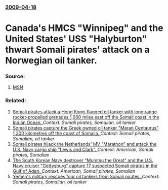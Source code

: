 ### [2009-04-18](/news/2009/04/18/index.md)

#  Canada's HMCS "Winnipeg" and the United States' USS "Halyburton" thwart Somali pirates' attack on a Norwegian oil tanker. 




### Source:

1. [MSN](http://news.sympatico.msn.ctv.ca/abc/home/contentposting.aspx?isfa=1&feedname=CTV-TOPSTORIES_V3&showbyline=True&date=true&newsitemid=CTVNews%2f20090419%2fNATO_pirates_090419)

### Related:

1. [ Somali pirates attack a Hong Kong-flagged oil tanker with long range rocket-propelled grenades 1,000 miles east off the Somali coast in the Indian Ocean. ](/news/2009/11/9/somali-pirates-attack-a-hong-kong-flagged-oil-tanker-with-long-range-rocket-propelled-grenades-1-000-miles-east-off-the-somali-coast-in-the.md) _Context: Somali pirates, Somalian, oil tanker_
2. [ Somali pirates capture the Greek owned oil tanker "Maran Centaurus" 1,300 kilometres off the coast of Somalia. ](/news/2009/11/29/somali-pirates-capture-the-greek-owned-oil-tanker-maran-centaurus-1-300-kilometres-off-the-coast-of-somalia.md) _Context: Somali pirates, Somalian, oil tanker_
3. [ Somali pirates hijack the Netherlands' MV "Marathon" and attack the U.S. Navy cargo ship "Lewis and Clark". ](/news/2009/05/7/somali-pirates-hijack-the-netherlands-mv-marathon-and-attack-the-u-s-navy-cargo-ship-lewis-and-clark.md) _Context: American, Somali pirates, Somalian_
4. [ The South Korean Navy destroyer "Mummu the Great" and the U.S. Navy cruiser "Gettysburg" capture 17 suspected Somali pirates in the Gulf of Aden. ](/news/2009/05/14/the-south-korean-navy-destroyer-mummu-the-great-and-the-u-s-navy-cruiser-gettysburg-capture-17-suspected-somali-pirates-in-the-gulf-of.md) _Context: American, Somali pirates, Somalian_
5. [ Yemen's military rescues four oil tankers from Somali pirates. ](/news/2009/04/27/yemen-s-military-rescues-four-oil-tankers-from-somali-pirates.md) _Context: Somali pirates, Somalian, oil tanker_
